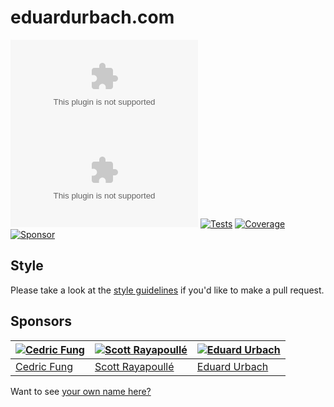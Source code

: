 # eduardurbach.com

[![Godoc][godoc-image]][godoc-url]
[![Report][report-image]][report-url]
[![Tests][tests-image]][tests-url]
[![Coverage][coverage-image]][coverage-url]
[![Sponsor][sponsor-image]][sponsor-url]

## Style

Please take a look at the [style guidelines](https://github.com/akyoto/quality/blob/master/STYLE.md) if you'd like to make a pull request.

## Sponsors

| [![Cedric Fung](https://avatars3.githubusercontent.com/u/2269238?s=70&v=4)](https://github.com/cedricfung) | [![Scott Rayapoullé](https://avatars3.githubusercontent.com/u/11772084?s=70&v=4)](https://github.com/soulcramer) | [![Eduard Urbach](https://avatars3.githubusercontent.com/u/438936?s=70&v=4)](https://twitter.com/eduardurbach) |
| --- | --- | --- |
| [Cedric Fung](https://github.com/cedricfung) | [Scott Rayapoullé](https://github.com/soulcramer) | [Eduard Urbach](https://eduardurbach.com) |

Want to see [your own name here?](https://github.com/users/akyoto/sponsorship)

[godoc-image]: https://godoc.org/github.com/akyoto/eduardurbach.com?status.svg
[godoc-url]: https://godoc.org/github.com/akyoto/eduardurbach.com
[report-image]: https://goreportcard.com/badge/github.com/akyoto/eduardurbach.com
[report-url]: https://goreportcard.com/report/github.com/akyoto/eduardurbach.com
[tests-image]: https://cloud.drone.io/api/badges/akyoto/eduardurbach.com/status.svg
[tests-url]: https://cloud.drone.io/akyoto/eduardurbach.com
[coverage-image]: https://codecov.io/gh/akyoto/eduardurbach.com/graph/badge.svg
[coverage-url]: https://codecov.io/gh/akyoto/eduardurbach.com
[sponsor-image]: https://img.shields.io/badge/github-donate-green.svg
[sponsor-url]: https://github.com/users/akyoto/sponsorship
